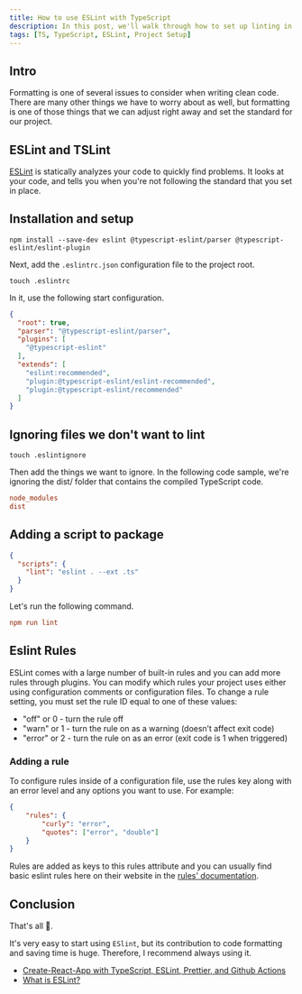```yaml
---
title: How to use ESLint with TypeScript
description: In this post, we'll walk through how to set up linting in your TS project.
tags: [TS, TypeScript, ESLint, Project Setup]
---
```


## Intro

Formatting is one of several issues to consider when writing clean code. There are many other things we have to worry
about as well, but formatting is one of those things that we can adjust right away and set the standard for our project.

## ESLint and TSLint

[ESLint](https://eslint.org/) is statically analyzes your code to quickly find problems. It looks at your code, and
tells you when you're not following the standard that you set in place.


## Installation and setup

```shell
npm install --save-dev eslint @typescript-eslint/parser @typescript-eslint/eslint-plugin
```

Next, add the `.eslintrc.json` configuration file to the project root.

```shell
touch .eslintrc
```

In it, use the following start configuration.

```json
{
  "root": true,
  "parser": "@typescript-eslint/parser",
  "plugins": [
    "@typescript-eslint"
  ],
  "extends": [
    "eslint:recommended",
    "plugin:@typescript-eslint/eslint-recommended",
    "plugin:@typescript-eslint/recommended"
  ]
}
```

## Ignoring files we don't want to lint

```shell
touch .eslintignore
```

Then add the things we want to ignore. In the following code sample, we're ignoring the dist/ folder that contains the
compiled TypeScript code.

```ini
node_modules
dist
```

## Adding a script to package

```json
{
  "scripts": {
    "lint": "eslint . --ext .ts"
  }
}
```

Let's run the following command.

```ini
npm run lint
```


## Eslint Rules

ESLint comes with a large number of built-in rules and you can add more rules through plugins. You can modify which
rules your project uses either using configuration comments or configuration files. To change a rule setting, you must
set the rule ID equal to one of these values:

- "off" or 0 - turn the rule off
- "warn" or 1 - turn the rule on as a warning (doesn’t affect exit code)
- "error" or 2 - turn the rule on as an error (exit code is 1 when triggered)


### Adding a rule

To configure rules inside of a configuration file, use the rules key along with an error level and any options you want
to use. For example:

```json
{
    "rules": {
        "curly": "error",
        "quotes": ["error", "double"]
    }
}
```

Rules are added as keys to this rules attribute and you can usually find basic eslint rules here on their website in the
[rules' documentation](https://eslint.org/docs/latest/user-guide/configuring/rules).


## Conclusion

That's all 🎉.

It's very easy to start using `ESlint`, but its contribution to code formatting and saving time is
huge. Therefore, I recommend always using it.


- [Create-React-App with TypeScript, ESLint, Prettier, and Github Actions](https://medium.com/@brygrill/create-react-app-with-typescript-eslint-prettier-and-github-actions-f3ce6a571c97)
- [What is ESLint?](https://hackernoon.com/what-is-eslint-how-do-i-set-it-up-on-atom-70f270f57296)
